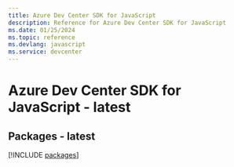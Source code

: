 ```yaml
---
title: Azure Dev Center SDK for JavaScript
description: Reference for Azure Dev Center SDK for JavaScript
ms.date: 01/25/2024
ms.topic: reference
ms.devlang: javascript
ms.service: devcenter
---
```

# Azure Dev Center SDK for JavaScript - latest
## Packages - latest
[!INCLUDE [packages](dev-center-index.md)]